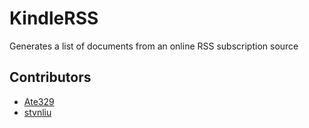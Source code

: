 # KindleRSS
Generates a list of documents from an online RSS subscription source
## Contributors
- [Ate329](https://github.com/Ate329)
- [stvnliu](https://github.com/stvnliu)